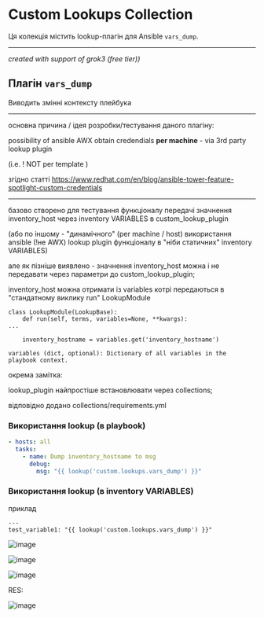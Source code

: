 # Custom Lookups Collection

Ця колекція містить lookup-плагін для Ansible `vars_dump`.

---
_created with support of grok3 (free tier))_


## Плагін `vars_dump`

Виводить змінні контексту плейбука 

---
основна причина / ідея розробки/тестування даного плагіну:


possibility of ansible AWX obtain credendials  **per machine** - via 3rd party lookup plugin


(i.e. ! NOT per template )


згідно статті https://www.redhat.com/en/blog/ansible-tower-feature-spotlight-custom-credentials

---
базово створено для тестування функціоналу передачі значнення inventory_host через inventory VARIABLES в custom_lookup_plugin 

(або по іншому - "динамічного" (per machine / host) використання ansible (!не AWX) lookup plugin функціоналу в "ніби статичних" inventory VARIABLES) 


але як пізніше виявлено -  значнення inventory_host можна і не передавати через параметри до custom_lookup_plugin;


 inventory_host можна отримати із variables котрі передаються в "стандатному виклику run" LookupModule
```
class LookupModule(LookupBase):
    def run(self, terms, variables=None, **kwargs):
...

    inventory_hostname = variables.get('inventory_hostname')

```

`variables (dict, optional): Dictionary of all variables in the playbook context.`



окрема замітка:

lookup_plugin найпростіше встановлювати через collections;

відповідно додано collections/requirements.yml


### Використання lookup (в playbook)
```yaml
- hosts: all
  tasks:
    - name: Dump inventory_hostname to msg
      debug:
        msg: "{{ lookup('custom.lookups.vars_dump') }}"
```


### Використання lookup (в inventory VARIABLES)

приклад 

```
---
test_variable1: "{{ lookup('custom.lookups.vars_dump') }}"
```
![image](https://github.com/user-attachments/assets/489cf672-9520-4ac9-a60b-70121af10e75)

![image](https://github.com/user-attachments/assets/cac68dcf-51b1-4993-ac9d-89cc5e7b5bbf)

![image](https://github.com/user-attachments/assets/42c99c9c-f040-4947-9ce5-7bcb4c91f9eb)

RES:

![image](https://github.com/user-attachments/assets/94a7f5f1-a47f-4627-b376-7ca9110910f6)

